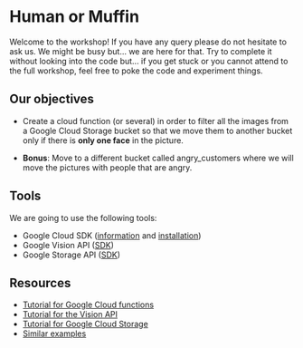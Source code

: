 # Human or Muffin
Welcome to the workshop! If you have any query please do not hesitate to ask us. We might be busy but... we are here for that.
Try to complete it without looking into the code but... if you get stuck or you cannot attend to the full workshop, feel free to poke the code and experiment things.

## Our objectives
- Create a cloud function (or several) in order to filter all the images from a Google Cloud Storage bucket so that we move them to another bucket only if there is **only one face** in the picture.

- **Bonus**: Move to a different bucket called angry_customers where we will move the pictures with people that are angry.

## Tools

We are going to use the following tools:
- Google Cloud SDK ([information](https://cloud.google.com/sdk/) and [installation](https://cloud.google.com/sdk/downloads#interactive))
- Google Vision API ([SDK](https://github.com/googlecloudplatform/google-cloud-node#cloud-vision-beta))
- Google Storage API ([SDK](https://github.com/googlecloudplatform/google-cloud-node#cloud-storage-ga))


## Resources
- [Tutorial for Google Cloud functions](https://cloud.google.com/functions/docs/tutorials/http)
- [Tutorial for the Vision API](https://cloud.google.com/vision/docs/face-tutorial)
- [Tutorial for Google Cloud Storage](https://cloud.google.com/nodejs/getting-started/using-cloud-storage)
- [Similar examples](https://github.com/GoogleCloudPlatform/nodejs-docs-samples)

